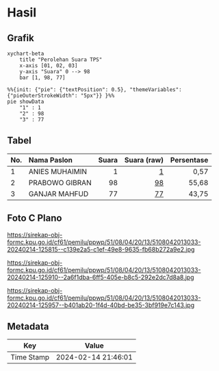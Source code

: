 # Hasil

## Grafik

```mermaid
xychart-beta
    title "Perolehan Suara TPS"
    x-axis [01, 02, 03]
    y-axis "Suara" 0 --> 98
    bar [1, 98, 77]
```

```mermaid
%%{init: {"pie": {"textPosition": 0.5}, "themeVariables": {"pieOuterStrokeWidth": "5px"}} }%%
pie showData
    "1" : 1
    "2" : 98
    "3" : 77
```

## Tabel

| No. | Nama Paslon    | Suara | Suara (raw) | Persentase |
|:--- |:-------------- | -----:| -----------:| ----------:|
| 1   | ANIES MUHAIMIN | 1     | [1][p-1]    | 0,57       |
| 2   | PRABOWO GIBRAN | 98    | [98][p-2]   | 55,68      |
| 3   | GANJAR MAHFUD  | 77    | [77][p-3]   | 43,75      |


[p-1]: https://github.com/gigit-pemilu/pemilu-2024-51-bali/blob/main/pilpres/hitung-suara/sub/51-bali/sub/08-buleleng/sub/04-banjar/sub/2013-banjar/sub/033-tps/sub/paslon-1.txt
[p-2]: https://github.com/gigit-pemilu/pemilu-2024-51-bali/blob/main/pilpres/hitung-suara/sub/51-bali/sub/08-buleleng/sub/04-banjar/sub/2013-banjar/sub/033-tps/sub/paslon-2.txt
[p-3]: https://github.com/gigit-pemilu/pemilu-2024-51-bali/blob/main/pilpres/hitung-suara/sub/51-bali/sub/08-buleleng/sub/04-banjar/sub/2013-banjar/sub/033-tps/sub/paslon-3.txt

## Foto C Plano

https://sirekap-obj-formc.kpu.go.id/cf61/pemilu/ppwp/51/08/04/20/13/5108042013033-20240214-125815--c139e2a5-c1ef-49e8-9635-fb68b272a9e2.jpg

https://sirekap-obj-formc.kpu.go.id/cf61/pemilu/ppwp/51/08/04/20/13/5108042013033-20240214-125910--2a6f1dba-6ff5-405e-b8c5-292e2dc7d8a8.jpg

https://sirekap-obj-formc.kpu.go.id/cf61/pemilu/ppwp/51/08/04/20/13/5108042013033-20240214-125957--b401ab20-1f4d-40bd-be35-3bf919e7c143.jpg


## Metadata

| Key        | Value               |
| ---------- | ------------------- |
| Time Stamp | 2024-02-14 21:46:01 |



